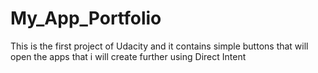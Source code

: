 # My_App_Portfolio
This is the first project of Udacity and it contains simple buttons that will open the apps that i will create further using Direct Intent
